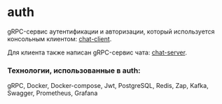 # auth
gRPC-сервис аутентификации и авторизации, который используется консольным клиентом: [chat-client](https://github.com/solumD/chat-client).

Для клиента также написан gRPC-сервис чата: [chat-server](https://github.com/solumD/chat-server).

### Технологии, использованные в auth:
gRPC, Docker, Docker-compose, Jwt, PostgreSQL, Redis, Zap, Kafka, Swagger, Prometheus, Grafana
